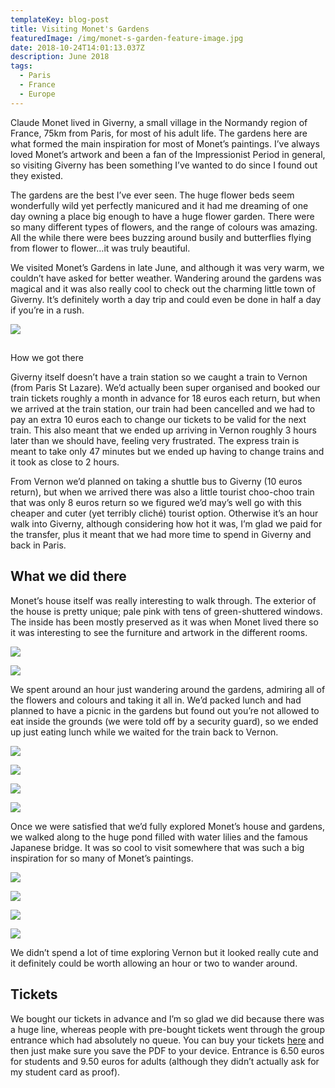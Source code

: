 ```yaml
---
templateKey: blog-post
title: Visiting Monet's Gardens
featuredImage: /img/monet-s-garden-feature-image.jpg
date: 2018-10-24T14:01:13.037Z
description: June 2018
tags:
  - Paris
  - France
  - Europe
---
```

Claude Monet lived in Giverny, a small village in the Normandy region of France, 75km from Paris, for most of his adult life. The gardens here are what formed the main inspiration for most of Monet’s paintings. I’ve always loved Monet’s artwork and been a fan of the Impressionist Period in general, so visiting Giverny has been something I’ve wanted to do since I found out they existed. 

The gardens are the best I’ve ever seen. The huge flower beds seem wonderfully wild yet perfectly manicured and it had me dreaming of one day owning a place big enough to have a huge flower garden. There were so many different types of flowers, and the range of colours was amazing. All the while there were bees buzzing around busily and butterflies flying from flower to flower…it was truly beautiful. 

We visited Monet’s Gardens in late June, and although it was very warm, we couldn’t have asked for better weather. Wandering around the gardens was magical and it was also really cool to check out the charming little town of Giverny. It’s definitely worth a day trip and could even be done in half a day if you’re in a rush.

![](/img/mg8.jpg)

## How we got there

Giverny itself doesn’t have a train station so we caught a train to Vernon (from Paris St Lazare). We’d actually been super organised and booked our train tickets roughly a month in advance for 18 euros each return, but when we arrived at the train station, our train had been cancelled and we had to pay an extra 10 euros each to change our tickets to be valid for the next train. This also meant that we ended up arriving in Vernon roughly 3 hours later than we should have, feeling very frustrated. The express train is meant to take only 47 minutes but we ended up having to change trains and it took as close to 2 hours.

 From Vernon we’d planned on taking a shuttle bus to Giverny (10 euros return), but when we arrived there was also a little tourist choo-choo train that was only 8 euros return so we figured we’d may’s well go with this cheaper and cuter (yet terribly cliché) tourist option. Otherwise it’s an hour walk into Giverny, although considering how hot it was, I’m glad we paid for the transfer, plus it meant that we had more time to spend in Giverny and back in Paris.  

## What we did there

Monet’s house itself was really interesting to walk through. The exterior of the house is pretty unique; pale pink with tens of green-shuttered windows. The inside has been mostly preserved as it was when Monet lived there so it was interesting to see the furniture and artwork in the different rooms.

![](/img/mg1.jpg)

![](/img/mg3.jpg)

We spent around an hour just wandering around the gardens, admiring all of the flowers and colours and taking it all in. We’d packed lunch and had planned to have a picnic in the gardens but found out you’re not allowed to eat inside the grounds (we were told off by a security guard), so we ended up just eating lunch while we waited for the train back to Vernon.

![](/img/mg6.jpg)

![](/img/mg7.jpg)

![](/img/mg5.jpg)

![](/img/mg4.jpg)

Once we were satisfied that we’d fully explored Monet’s house and gardens, we walked along to the huge pond filled with water lilies and the famous Japanese bridge. It was so cool to visit somewhere that was such a big inspiration for so many of Monet’s paintings.

![](/img/mg9.jpg)

![](/img/mg10.jpg)

![](/img/mg11.jpg)

![](/img/mg12.jpg)

We didn’t spend a lot of time exploring Vernon but it looked really cute and it definitely could be worth allowing an hour or two to wander around.

## Tickets

We bought our tickets in advance and I’m so glad we did because there was a huge line, whereas people with pre-bought tickets went through the group entrance which had absolutely no queue. You can buy your tickets [here](http://giverny.org/gardens/fcm/ticket/?) and then just make sure you save the PDF to your device. Entrance is 6.50 euros for students and 9.50 euros for adults (although they didn’t actually ask for my student card as proof).
